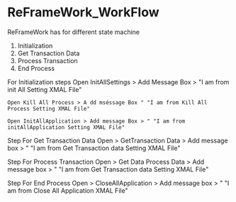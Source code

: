 # ReFrameWork_WorkFlow

ReFrameWork has for different state machine
  1. Initialization
  2. Get Transaction Data
  3. Process Transaction
  4. End Process

For Initialization
  steps
    Open InitAllSettings > Add Message Box > "I am from init All Setting XMAL File"

    Open Kill All Process > A dd mséssage Box " "I am from Kill All Process Setting XMAL File"

    Open InitAllApplication > Add message Box > " "I am from initAllApplication Setting XMAL File"



  Step
    For Get Transaction Data
      Open > GetTransaction Data > Add message box > " "I am from Get Transaction data Setting XMAL File"

   Step
    For Process Transaction
      Open > Get Data Process Data > Add message box > " "I am from Get Transaction data Setting XMAL File"

   Step
    For End Process
      Open > CloseAllApplication > Add message box > " "I am from Close All Application XMAL File"
